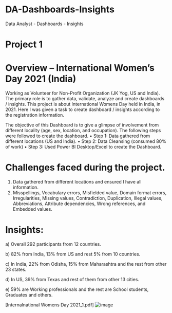 # DA-Dashboards-Insights
Data Analyst - Dashboards - Insights

# Project 1
# Overview – International Women’s Day 2021 (India)
Working as Volunteer for Non-Profit Organization (JK Yog, US and India). The primary role is to gather data, validate, analyze and create dashboards / insights. This project is about International Womens Day held in India, in 2021. Here I was given a task to create dashboard / insights according to the registration information.  

The objective of this Dashboard is to give a glimpse of involvement from different locality (age, sex, location, and occupation).
The following steps were followed to create the dashboard.
•	Step 1: Data gathered from different locations (US and India).
•	Step 2: Data Cleansing (consumed 80% of work)
•	Step 3: Used Power BI Desktop/Excel to create the Dashboard.

# Challenges faced during the project.
1)	Data gathered from different locations and ensured I have all information.
2)	Misspellings, Vocabulary errors, Misfielded value, Domain format errors, Irregularities, Missing values, Contradiction, Duplication, Illegal values, Abbreviations, Attribute dependencies, Wrong references, and Embedded values.

# Insights:
a)	Overall 292 participants from 12 countries.

b)	82% from India, 13% from US and rest 5% from 10 countries.

c)	In India, 22% from Odisha, 15% from Maharashtra and the rest from other 23 states.

d)	In US, 39% from Texas and rest of them from other 13 cities.

e)	59% are Working professionals and the rest are School students, Graduates and others.

[Internalnational Womens Day 2021_1.pdf]
![image](https://user-images.githubusercontent.com/82856462/116037175-11039d00-a6ab-11eb-86a6-7b4d3646e0ec.png)





